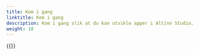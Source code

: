 ```yaml
---
title: Kom i gang 
linktitle: Kom i gang
description: Kom i gang slik at du kan utvikle apper i Altinn Studio.
weight: 10
---
```


{{<children>}}
